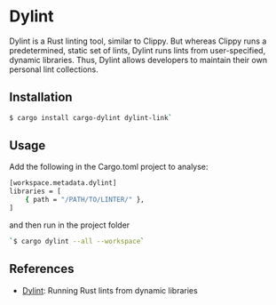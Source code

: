 # Dylint

Dylint is a Rust linting tool, similar to Clippy. But whereas Clippy runs a predetermined, static set of lints, Dylint runs lints from user-specified, dynamic libraries. Thus, Dylint allows developers to maintain their own personal lint collections.

## Installation

```sh
$ cargo install cargo-dylint dylint-link`
```
## Usage

Add the following in the Cargo.toml project to analyse:

```sh
[workspace.metadata.dylint]
libraries = [
    { path = "/PATH/TO/LINTER/" },
]
```
and then run in the project folder

```sh
`$ cargo dylint --all --workspace` 
```

## References

- [Dylint](https://github.com/trailofbits/dylint): Running Rust lints from dynamic libraries
